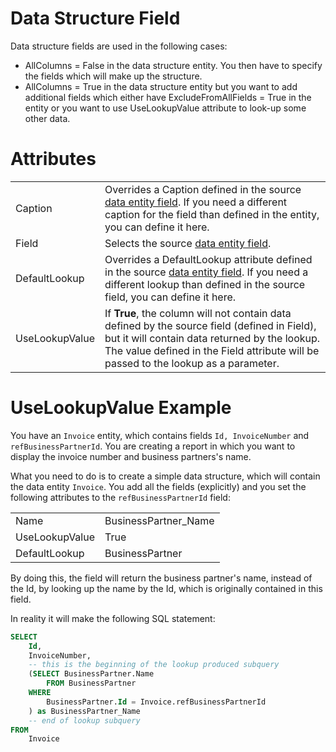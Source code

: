 # Data Structure Field

Data structure fields are used in the following cases:

-   AllColumns = False in the data structure entity. You then have to specify the fields which will make up the structure.
-   AllColumns = True in the data structure entity but you want to add additional fields which either have ExcludeFromAllFields = True in the entity or you want to use UseLookupValue attribute to look-up some other data.

# Attributes

|                |                                                                                                                                                                                                                                      |
|----------------|--------------------------------------------------------------------------------------------------------------------------------------------------------------------------------------------------------------------------------------|
| Caption        | Overrides a Caption defined in the source [data entity field](/t/Fields). If you need a different caption for the field than defined in the entity, you can define it here.                                                          |
| Field          | Selects the source [data entity field](/t/Fields).                                                                                                                                                                                   |
| DefaultLookup  | Overrides a DefaultLookup attribute defined in the source [data entity field](/t/Fields). If you need a different lookup than defined in the source field, you can define it here.                                                   |
| UseLookupValue | If **True**, the column will not contain data defined by the source field (defined in Field), but it will contain data returned by the lookup. The value defined in the Field attribute will be passed to the lookup as a parameter. |

# UseLookupValue Example

You have an `Invoice` entity, which contains fields `Id, InvoiceNumber` and `refBusinessPartnerId`. You are creating a report in which you want to display the invoice number and business partners's name.

What you need to do is to create a simple data structure, which will contain the data entity `Invoice`. You add all the fields (explicitly) and you set the following attributes to the `refBusinessPartnerId` field:

|                |                      |
|----------------|----------------------|
| Name           | BusinessPartner_Name |
| UseLookupValue | True                 |
| DefaultLookup  | BusinessPartner      |

By doing this, the field will return the business partner's name, instead of the Id, by looking up the name by the Id, which is originally contained in this field.

In reality it will make the following SQL statement:

``` sql
SELECT
    Id,
    InvoiceNumber,
    -- this is the beginning of the lookup produced subquery
    (SELECT BusinessPartner.Name 
        FROM BusinessPartner 
    WHERE 
        BusinessPartner.Id = Invoice.refBusinessPartnerId
    ) as BusinessPartner_Name
    -- end of lookup subquery
FROM
    Invoice
```
